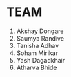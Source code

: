 # TEAM
1. Akshay Dongare
2. Saumya Randive
3. Tanisha Adhav
4. Soham Mirikar
5. Yash Dagadkhair
6. Atharva Bhide
